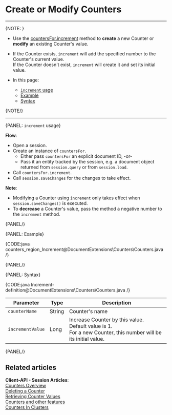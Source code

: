 # Create or Modify Counters
---

{NOTE: }

* Use the [countersFor.increment](../../document-extensions/counters/overview#counter-methods-and-the--object) method to **create** a new Counter or **modify** an existing Counter's value.  

*  If the Counter exists, `increment` will add the specified number to the Counter's current value.  
   If the Counter doesn't exist, `increment` will create it and set its initial value.  

* In this page:
  - [`increment` uage](../../document-extensions/counters/create-or-modify#increment-usage)
  - [Example](../../document-extensions/counters/create-or-modify#example)
  - [Syntax](../../document-extensions/counters/create-or-modify#syntax)

{NOTE/}

---

{PANEL: `increment` usage}

__Flow__:  

* Open a session.  
* Create an instance of `countersFor`.  
     * Either pass `countersFor` an explicit document ID, -or-  
     * Pass it an entity tracked by the session, e.g. a document object returned from `session.query` or from `session.load`.  
* Call `countersFor.increment`. 
* Call `session.saveChanges` for the changes to take effect.  

__Note__:  

* Modifying a Counter using `increment` only takes effect when `session.saveChanges()` is executed.  
* To __decrease__ a Counter's value, pass the method a negative number to the `increment` method.  

{PANEL/}

{PANEL: Example}

{CODE:java counters_region_Increment@DocumentExtensions\Counters\Counters.java /}

{PANEL/}

{PANEL: Syntax}

{CODE:java Increment-definition@DocumentExtensions\Counters\Counters.java /}

| Parameter        | Type   | Description                                                                                                      |
|------------------|--------|------------------------------------------------------------------------------------------------------------------|
| `counterName`    | String | Counter's name                                                                                                   |
| `incrementValue` | Long   | Increase Counter by this value.<br>Default value is 1.<br>For a new Counter, this number will be its initial value. |

{PANEL/}

## Related articles

**Client-API - Session Articles**:  
[Counters Overview](../../document-extensions/counters/overview)  
[Deleting a Counter](../../document-extensions/counters/delete)  
[Retrieving Counter Values](../../document-extensions/counters/retrieve-counter-values)  
[Counters and other features](../../document-extensions/counters/counters-and-other-features)  
[Counters In Clusters](../../document-extensions/counters/counters-in-clusters)  
